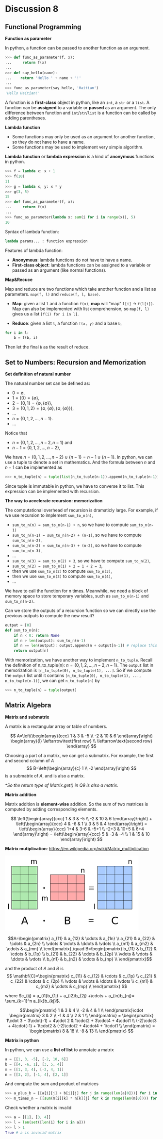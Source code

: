 # Discussion 8

## Functional Programming
**Function as parameter**

In python, a function can be passed to another function as an argument.

```python
>>> def func_as_parameter(f, x):
...     return f(x)
...
>>> def say_hello(name):
...    return 'Hello ' + name + '!'
...
>>> func_as_parameter(say_hello, 'Haitian')
'Hello Haitian!'
```

A function is a **first-class** object in python, like an `int`, a `str` or a `list`. A function can be **assigned** to a variable or **passed** as an argument. The only difference between function and `int`/`str`/`list` is a function can be called by adding parentheses.

**Lambda function**

- Some functions may only be used as an argument for another function, so they do not have to have a name. 
- Some functions may be used to implement very simple algorithm.

**Lambda function** or **lambda expression** is a kind of **anonymous** functions in python.

```python
>>> f = lambda x: x + 1
>>> f(10)
11
>>> g = lambda x, y: x * y
>>> g(3, 5)
15
>>> def func_as_parameter(f, x):
...     return f(x)
...
>>> func_as_parameter(lambda x: sum(i for i in range(x)), 5)
10
```

Syntax of lambda function:
```python
lambda params... : function expression
```

Features of lambda function:
- **Anonymous**: lambda functions do not have to have a name.
- **First-class object**: lambda functions can be assigned to a variable or passed as an argument (like normal functions).

**Map&Recuce**

Map and reduce are two functions which take another function and a list as parameters. `map(f, l)` and `reduce(f, l, base)`.

- **Map**: given a list `l` and a function `f(x)`, **map** will "map" `l[i]` $\rightarrow$ `f(l[i])`. Map can also be implemented with list comprehension, so `map(f, l)` gives us a list `[f(i) for i in l]`.

- **Reduce**: given a list `l`, a function `f(x, y)` and a base `b`, 
```python
for i in l:
    b = f(b, i)
```
Then let the final `b` as the result of reduce.

## Set to Numbers: Recursion and Memorization
**Set definition of natural number**

The natural number set can be defined as:
- $0=\emptyset$, 
- $1=\{0\}=\{\emptyset\}$,
- $2=\{0, 1\}=\{\emptyset, \{\emptyset\}\}$,
- $3=\{0, 1, 2\}=\{\emptyset, \{\emptyset\}, \{\emptyset, \{\emptyset\}\}\}$, 
- ...
- $n=\{0, 1, 2, ..., n-1\}$.
- ...

Notice that 
- $n=\{0, 1, 2, ..., n-2, n-1\}$ and 
- $n-1=\{0, 1, 2, ..., n-2\}$,

We have $n=\{0, 1, 2, ..., n-2\}\cup\{n-1\}=n-1\cup\{n-1\}$. In python, we can use a tuple to denote a set in mathematics. And the formula between $n$ and $n-1$ can be implemented as
```python
>>> n_to_tuple(n) = tuple(list(n_to_tuple(n-1)).append(n_to_tuple(n-1)))
```
Since tuple is immutable in python, we have to converse it to list. This expression can be implemented with recursion.

**The way to accelerate recursion: memorization**

The computational overhead of recursion is dramaticly large. For example, if we use recursion to implement `sum_to_n(n)`, 
- `sum_to_n(n) = sum_to_n(n-1) + n`, so we have to compute `sum_to_n(n-1)`
- `sum_to_n(n-1) = sum_to_n(n-2) + (n-1)`, so we have to compute `sum_to_n(n-2)`, 
- `sum_to_n(n-2) = sum_to_n(n-3) + (n-2)`, so we have to compute `sum_to_n(n-3)`, 
- ...
- `sum_to_n(3) = sum_to_n(2) + 3`, so we have to compute `sum_to_n(2)`,
- `sum_to_n(2) = sum_to_n(1) + 2 = 1 + 2 = 3`, 
- then we use `sum_to_n(2)` to compute `sum_to_n(3)`,
- then we use `sum_to_n(3)` to compute `sum_to_n(4)`,
- ...

We have to call the function for n times. Meanwhile, we need a block of memory space to store temporary variables, such as `sum_to_n(n-1)` and `sum_to_n(n-2)`.

Can we store the outputs of a recursion function so we can directly use the previous outputs to compute the new result?

```python
output = [0]
def sum_to_n(n):
    if n < 0: return None
    if n > len(output): sum_to_n(n-1)
    if n == len(output): output.append(n + output[n-1]) # replace this line with any other recursion
    return output[n]
```

With memorization, we have another way to implement `n_to_tuple`. Recall the definition of n_to_tuple(n): $n=\{0, 1, 2, ..., n-2, n-1\}$. The `output` list in memorization is `[n_to_tuple(0), n_to_tuple(1), ...]`. So if we compute the `output` list until it contains `[n_to_tuple(0), n_to_tuple(1), ..., n_to_tuple(n-1)]`, we can get `n_to_tuple(n)` by
```python
>>> n_to_tuple(n) = tuple(output)
``` 

## Matrix Algebra
**Matrix and submatrix**

A matrix is a rectangular array or table of numbers.

$$
A=\left(\begin{array}{ccc}
1 & 3 & -5 \\
-2 & 10 & 6
\end{array}\right)
\begin{array}{l}
 \leftarrow\text{first row} \\
 \leftarrow\text{second row}
\end{array}
$$

Choosing a part of a matrix, we can get a submatrix. For example, the first and second column of $A$
$$
B=\left(\begin{array}{c}
1 \\
-2
\end{array}\right)
$$
is a submatrix of $A$, and is also a matrix.

**So the return type of Matrix.get() in Q9 is also a matrix.*

**Matrix addition**

Matrix addition is **element-wise** addition. So the sum of two matrices is computed by adding corresponding elements.

$$
\left(\begin{array}{ccc}
1 & 3 & -5 \\
-2 & 10 & 6
\end{array}\right) + \left(\begin{array}{ccc}
4 & -6 & 1 \\
3 & 5 & 4
\end{array}\right) = \left(\begin{array}{ccc}
1+4 & 3-6 & -5+1 \\
-2+3 & 10+5 & 6+4
\end{array}\right) = \left(\begin{array}{ccc}
5 & -3 & -4 \\
1 & 15 & 10
\end{array}\right)
$$

**Matrix mutiplication**: https://en.wikipedia.org/wiki/Matrix_multiplication

![](matrix_mul.png)

$$A=\begin{pmatrix}
 a_{11} & a_{12} & \cdots & a_{1n} \\
 a_{21} & a_{22} & \cdots & a_{2n} \\
\vdots & \vdots & \ddots & \vdots \\
 a_{m1} & a_{m2} & \cdots & a_{mn} \\
\end{pmatrix},\quad B=\begin{pmatrix}
 b_{11} & b_{12} & \cdots & b_{1p} \\
 b_{21} & b_{22} & \cdots & b_{2p} \\
\vdots & \vdots & \ddots & \vdots \\
 b_{n1} & b_{n2} & \cdots & b_{np} \\
\end{pmatrix}$$

and the product of $A$ and $B$ is 
$$
\mathbf{C}=\begin{pmatrix}
 c_{11} & c_{12} & \cdots & c_{1p} \\
 c_{21} & c_{22} & \cdots & c_{2p} \\
\vdots & \vdots & \ddots & \vdots \\
 c_{m1} & c_{m2} & \cdots & c_{mp} \\
\end{pmatrix}
$$

where $c_{ij} = a_{i1}b_{1j} + a_{i2}b_{2j} +\cdots + a_{in}b_{nj}= \sum_{k=1}^n a_{ik}b_{kj}$.

$$\begin{pmatrix}
 1 & 3 & 4 \\
 -2 & 4 & 1 \\
\end{pmatrix}\cdot \begin{pmatrix}
 3 & 2 \\
 -1 & 4 \\
 2 & 1 \\
\end{pmatrix} = \begin{pmatrix}
1\cdot 3 + 3\cdot(-1) + 4\cdot 2 & 1\cdot2 + 3\cdot4 + 4\cdot1 \\
(-2)\cdot3 + 4\cdot(-1) + 1\cdot2 & (-2)\cdot2 + 4\cdot4 + 1\cdot1 \\
\end{pmatrix} = \begin{pmatrix}
    8 & 18 \\
    -8 & 13 \\
\end{pmatrix}
$$

**Matrix in python**

In python, we can use a **list of list** to annotate a matrix
```python
a = [[1, 3, -5], [-2, 10, 6]]
b = [[4, -6, 1], [3, 5, 4]]
m = [[1, 3, 4], [-2, 4, 1]]
n = [[3, 2], [-1, 4], [2, 1]]
```

And compute the sum and product of matrices
```python
>>> a_plus_b = [[a[i][j] + b[i][j] for j in range(len(a[0]))] for i in range(len(a))]
>>> m_times_n = [[sum(m[i][k] * n[k][j] for k in range(len(m[0]))) for j in range(len(n[0]))] for i in range(len(m))]
```

Check whether a matrix is invalid
```python
>>> a = [[1], [3, 4]]
>>> l = len(set([len(i) for i in a]))
>>> l > 1
True # a is invalid matrix
```